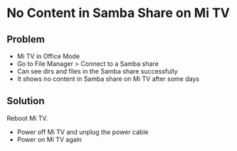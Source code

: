 # No Content in Samba Share on Mi TV

## Problem
* Mi TV in Office Mode
* Go to File Manager > Connect to a Samba share
* Can see dirs and files in the Samba share successfully
* It shows no content in Samba share on Mi TV after some days

## Solution
Reboot Mi TV.
* Power off Mi TV and unplug the power cable
* Power on Mi TV again

